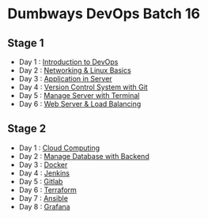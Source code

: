 # Dumbways DevOps Batch 16

## Stage 1
- Day 1 : [Introduction to DevOps](./Stage%201/Task%20Day%201/)
- Day 2 : [Networking & Linux Basics](./Stage%201/Task%20Day%202/)
- Day 3 : [Application in Server](./Stage%201/Task%20Day%203/)
- Day 4 : [Version Control System with Git](./Stage%201/Task%20Day%204/)
- Day 5 : [Manage Server with Terminal](./Stage%201/Task%20Day%205/)
- Day 6 : [Web Server & Load Balancing](./Stage%201/Task%20Day%206/) 

## Stage 2
- Day 1 : [Cloud Computing](./Stage%202/Task%20Day%201/)
- Day 2 : [Manage Database with Backend](./Stage%202/Task%20Day%202/)
- Day 3 : [Docker](./Stage%202/Task%20Day%203/)
- Day 4 : [Jenkins](./Stage%202/Task%20Day%204/)
- Day 5 : [Gitlab](./Stage%202/Task%20Day%205/)
- Day 6 : [Terraform](./Stage%202/Task%20Day%206/)
- Day 7 : [Ansible](./Stage%202/Task%20Day%207/)
- Day 8 : [Grafana](./Stage%202/Task%20Day%208/)
